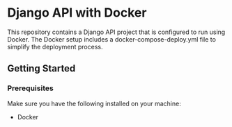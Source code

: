 # Django API with Docker
This repository contains a Django API project that is configured to run using Docker. The Docker setup includes a docker-compose-deploy.yml file to simplify the deployment process.


## Getting Started
### Prerequisites
Make sure you have the following installed on your machine:

- Docker

